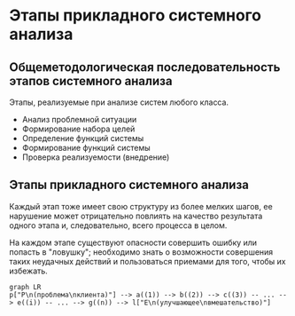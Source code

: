 # Этапы прикладного системного анализа
## Общеметодологическая последовательность этапов системного анализа
Этапы, реализуемые при анализе систем любого класса.
- Анализ проблемной ситуации
- Формирование набора целей
- Определение функций системы
- Формирование функций системы
- Проверка реализуемости (внедрение)

## Этапы прикладного системного анализа
Каждый этап тоже имеет свою структуру из более мелких шагов, ее нарушение может отрицательно повлиять на качество результата одного этапа и, следовательно, всего процесса в целом.

На каждом этапе существуют опасности совершить ошибку или попасть в "ловушку"; необходимо знать о возможности совершения таких неудачных действий и пользоваться приемами для того, чтобы их избежать.

```mermaid
graph LR
p["P\n(проблема\nклиента)"] --> a((1)) --> b((2)) --> c((3)) -- ... --> e((i)) -- ... --> g((n)) --> l["E\n(улучшающее\nвмешательство)"]
```

